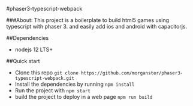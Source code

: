 #phaser3-typescript-webpack

###About:
This project is a boilerplate to build html5 games using typescript with phaser 3. and easily add ios and android with capacitorjs.

##Dependencies

- nodejs 12 LTS+

##Quick start

- Clone this repo `git clone https://github.com/morganster/phaser3-typescript-webpack.git`
- Install the dependencies by running `npm install`
- Run the project with `npm start`
- build the project to deploy in a web page `npm run build`
